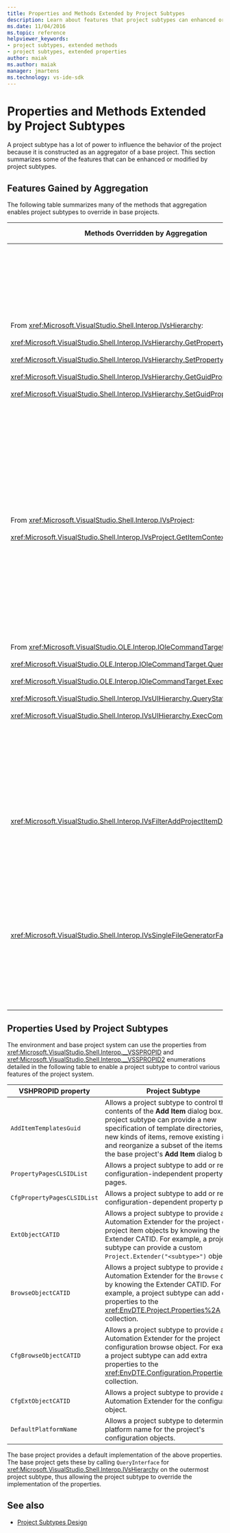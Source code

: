 ```yaml
---
title: Properties and Methods Extended by Project Subtypes
description: Learn about features that project subtypes can enhanced or modified, which lets you customize the behavior of the project systems of Visual Studio.
ms.date: 11/04/2016
ms.topic: reference
helpviewer_keywords:
- project subtypes, extended methods
- project subtypes, extended properties
author: maiak
ms.author: maiak
manager: jmartens
ms.technology: vs-ide-sdk
---
```

# Properties and Methods Extended by Project Subtypes

A project subtype has a lot of power to influence the behavior of the project because it is constructed as an aggregator of a base project. This section summarizes some of the features that can be enhanced or modified by project subtypes.

## Features Gained by Aggregation
 The following table summarizes many of the methods that aggregation enables project subtypes to override in base projects.

|Methods Overridden by Aggregation|Project Subtype|
|---------------------------------------|---------------------|
|From <xref:Microsoft.VisualStudio.Shell.Interop.IVsHierarchy>:<br /><br /> <xref:Microsoft.VisualStudio.Shell.Interop.IVsHierarchy.GetProperty%2A><br /><br /> <xref:Microsoft.VisualStudio.Shell.Interop.IVsHierarchy.SetProperty%2A><br /><br /> <xref:Microsoft.VisualStudio.Shell.Interop.IVsHierarchy.GetGuidProperty%2A><br /><br /> <xref:Microsoft.VisualStudio.Shell.Interop.IVsHierarchy.SetGuidProperty%2A>|Enables a project subtype to<br /><br /> -   Change caption and icon of project node.<br />-   Completely override project `Browse` object.<br />-   Control whether project can be renamed.<br />-   Control sort order.<br />-   Control user context for dynamic help.|
|From <xref:Microsoft.VisualStudio.Shell.Interop.IVsProject>:<br /><br /> <xref:Microsoft.VisualStudio.Shell.Interop.IVsProject.GetItemContext%2A>|Enables a project subtype to control what contextual services are provided to designers and editors.|
|From <xref:Microsoft.VisualStudio.OLE.Interop.IOleCommandTarget>:<br /><br /> <xref:Microsoft.VisualStudio.OLE.Interop.IOleCommandTarget.QueryStatus%2A><br /><br /> <xref:Microsoft.VisualStudio.OLE.Interop.IOleCommandTarget.Exec%2A><br /><br /> <xref:Microsoft.VisualStudio.Shell.Interop.IVsUIHierarchy.QueryStatusCommand%2A><br /><br /> <xref:Microsoft.VisualStudio.Shell.Interop.IVsUIHierarchy.ExecCommand%2A>|Enables a project subtype to<br /><br /> -   Participate in the command routing for project commands.<br />-   Add, remove, or disable both project ambient commands and Solution Explorer active commands.|
|<xref:Microsoft.VisualStudio.Shell.Interop.IVsFilterAddProjectItemDlg2>|Enables the project subtype to filter what the user sees in the **Add New Item** dialog box.|
|<xref:Microsoft.VisualStudio.Shell.Interop.IVsSingleFileGeneratorFactory>|Enables a project subtype to<br /><br /> -   Determine the default generator given a file extension.<br />-   Map a human readable generator name to a COM object.|

## Properties Used by Project Subtypes
 The environment and base project system can use the properties from <xref:Microsoft.VisualStudio.Shell.Interop.__VSSPROPID> and <xref:Microsoft.VisualStudio.Shell.Interop.__VSSPROPID2> enumerations detailed in the following table to enable a project subtype to control various features of the project system.

|VSHPROPID property|Project Subtype|
|------------------------|---------------------|
|`AddItemTemplatesGuid`|Allows a project subtype to control the contents of the **Add Item** dialog box. The project subtype can provide a new specification of template directories, add new kinds of items, remove existing items, and reorganize a subset of the items in the base project's **Add Item** dialog box.|
|`PropertyPagesCLSIDList`|Allows a project subtype to add or remove configuration-independent property pages.|
|`CfgPropertyPagesCLSIDList`|Allows a project subtype to add or remove configuration-dependent property pages.|
|`ExtObjectCATID`|Allows a project subtype to provide an Automation Extender for the project or project item objects by knowing the Extender CATID. For example, a project subtype can provide a custom `Project.Extender("<subtype>")` object.|
|`BrowseObjectCATID`|Allows a project subtype to provide an Automation Extender for the `Browse` object by knowing the Extender CATID. For example, a project subtype can add extra properties to the <xref:EnvDTE.Project.Properties%2A> collection.|
|`CfgBrowseObjectCATID`|Allows a project subtype to provide an Automation Extender for the project configuration browse object. For example, a project subtype can add extra properties to the <xref:EnvDTE.Configuration.Properties%2A> collection.|
|`CfgExtObjectCATID`|Allows a project subtype to provide an Automation Extender for the configuration object.|
|`DefaultPlatformName`|Allows a project subtype to determine the platform name for the project's configuration objects.|

 The base project provides a default implementation of the above properties. The base project gets these by calling `QueryInterface` for <xref:Microsoft.VisualStudio.Shell.Interop.IVsHierarchy> on the outermost project subtype, thus allowing the project subtype to override the implementation of the properties.

## See also
- [Project Subtypes Design](../../extensibility/internals/project-subtypes-design.md)
